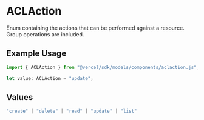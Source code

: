 # ACLAction

Enum containing the actions that can be performed against a resource. Group operations are included.

## Example Usage

```typescript
import { ACLAction } from "@vercel/sdk/models/components/aclaction.js";

let value: ACLAction = "update";
```

## Values

```typescript
"create" | "delete" | "read" | "update" | "list"
```